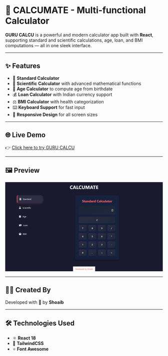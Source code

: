 # 🔢 CALCUMATE - Multi-functional Calculator

**GURU CALCU** is a powerful and modern calculator app built with **React**, supporting standard and scientific calculations, age, loan, and BMI computations — all in one sleek interface.

---

## ✨ Features

- 🧮 **Standard Calculator**  
- 📐 **Scientific Calculator** with advanced mathematical functions  
- 🎉 **Age Calculator** to compute age from birthdate  
- 💰 **Loan Calculator** with Indian currency support  
- ⚖️ **BMI Calculator** with health categorization  
- ⌨️ **Keyboard Support** for fast input  
- 📱 **Responsive Design** for all screen sizes  

---

## 🌐 Live Demo

👉 [Click here to try GURU CALCU](https://your-github-username.github.io/guru-calcu)

---

## 🖼️ Preview

![GURU CALCU Preview](assets/preview.png)

---

## 👨‍💻 Created By

Developed with 💙 by **Shoaib**

---

## 🛠️ Technologies Used

- ⚛️ **React 18**  
- 🎨 **TailwindCSS**  
- ⭐ **Font Awesome**  

